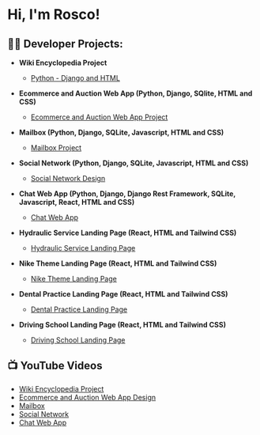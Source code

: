 <h1>Hi, I'm Rosco!</h1>

<h2>👨‍💻 Developer Projects:</h2>

- <b>Wiki Encyclopedia Project</b>
  - [Python - Django and HTML](https://github.com/RoscoAdams/WikiEncyclopedia)
- <b>Ecommerce and Auction Web App (Python, Django, SQlite, HTML and CSS)</b>
  - [Ecommerce and Auction Web App Project](https://github.com/RoscoAdams/Ecommerce)
- <b>Mailbox (Python, Django, SQLite, Javascript, HTML and CSS)</b>
  - [Mailbox Project](https://github.com/RoscoAdams/MailBox)

- <b>Social Network (Python, Django, SQLite, Javascript, HTML and CSS)</b>
  - [Social Network Design](https://github.com/RoscoAdams/SocialNetwork)
 
- <b>Chat Web App (Python, Django, Django Rest Framework, SQLite, Javascript, React, HTML and CSS)</b>
  - [Chat Web App](https://github.com/RoscoAdams/ChatWebApp)

 - <b>Hydraulic Service Landing Page (React, HTML and Tailwind CSS)</b>
   - [Hydraulic Service Landing Page](https://github.com/RoscoAdams/Hydraulic-Landing-Page)

- <b>Nike Theme Landing Page (React, HTML and Tailwind CSS)</b>
  - [Nike Theme Landing Page](https://github.com/RoscoAdams/NikeLandingPage)
 
- <b>Dental Practice Landing Page (React, HTML and Tailwind CSS)</b>
  - [Dental Practice Landing Page](https://github.com/RoscoAdams/DentalLandingPage)
 
- <b>Driving School Landing Page (React, HTML and Tailwind CSS)</b>
  - [Driving School Landing Page](https://github.com/RoscoAdams/DrivingSchool)

<h2>📺 YouTube Videos</h2>

- [Wiki Encyclopedia Project](https://www.youtube.com/watch?v=a83ASGn_V_s)
- [Ecommerce and Auction Web App Design](https://www.youtube.com/watch?v=uHy3oM7NnoU)
- [Mailbox](https://www.youtube.com/watch?v=N-L9hklSlNk)
- [Social Network](https://www.youtube.com/watch?v=OfvdQeh79s0)
- [Chat Web App](https://www.youtube.com/watch?v=E2MwRWxDBkA)

